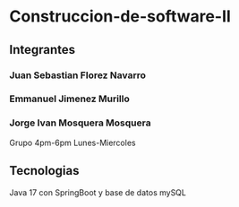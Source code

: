 # Construccion-de-software-II

## Integrantes
### Juan Sebastian Florez Navarro
### Emmanuel Jimenez Murillo
### Jorge Ivan Mosquera Mosquera
Grupo 4pm-6pm Lunes-Miercoles
## Tecnologias
Java 17 con SpringBoot y base de datos mySQL

